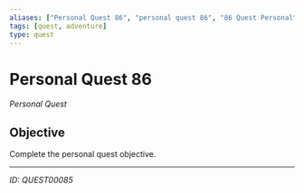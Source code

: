 ```yaml
---
aliases: ["Personal Quest 86", "personal quest 86", "86 Quest Personal"]
tags: [quest, adventure]
type: quest
---
```


# Personal Quest 86

*Personal Quest*

## Objective
Complete the personal quest objective.

---
*ID: QUEST00085*